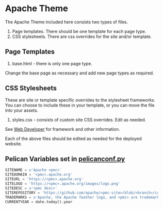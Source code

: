 # Apache Theme

The Apache Theme included here consists two types of files.

1. Page templates.
  There should be one template for each page type.
2. CSS stylesheets.
  There are css overrides for the site and/or template.

## Page Templates

1. base.html - there is only one page type.

Change the base page as necessary and add new page types as required.

## CSS Stylesheets

These are site or template specific overrides to the stylesheet frameworks.
You can choose to include these in your template, or you can move the file into your assets.

1. styles.css - consists of custom site CSS overrides. Edit as needed.

See [Web Developer](../../../DEVELOPER.md) for framework and other information.

Each of the above files should be edited as needed for the deployed website.

## Pelican Variables set in [pelicanconf.py](../../../pelicanconf.py)

~~~python
SITENAME = u'Apache <pmc>'
SITEDOMAIN = '<pmc>.apache.org'
SITEURL = 'https://<pmc>.apache.org'
SITELOGO = 'https://<pmc>.apache.org/images/logo.png'
SITEDESC = u'<pmc desc>'
SITEREPOSITORY = 'https://github.com/apache/<pmc-site>/blob/<branch>/content/pages/'
TRADEMARKS = u'Apache, the Apache feather logo, and <pmc> are trademarks or registered trademarks'
CURRENTYEAR = date.today().year
~~~
